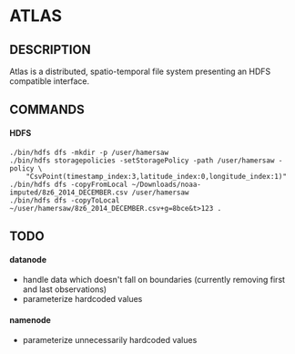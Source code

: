 # ATLAS
## DESCRIPTION
Atlas is a distributed, spatio-temporal file system presenting an HDFS compatible interface.

## COMMANDS
#### HDFS
    ./bin/hdfs dfs -mkdir -p /user/hamersaw
    ./bin/hdfs storagepolicies -setStoragePolicy -path /user/hamersaw -policy \
        "CsvPoint(timestamp_index:3,latitude_index:0,longitude_index:1)"
    ./bin/hdfs dfs -copyFromLocal ~/Downloads/noaa-imputed/8z6_2014_DECEMBER.csv /user/hamersaw
    ./bin/hdfs dfs -copyToLocal ~/user/hamersaw/8z6_2014_DECEMBER.csv+g=8bce&t>123 .

## TODO
#### datanode
- handle data which doesn't fall on boundaries (currently removing first and last observations)
- parameterize hardcoded values
#### namenode
- parameterize unnecessarily hardcoded values
